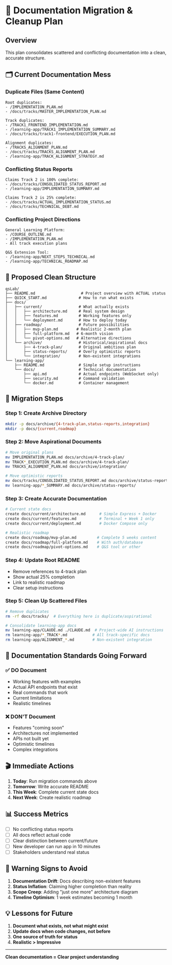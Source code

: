 # 📁 Documentation Migration & Cleanup Plan

## Overview

This plan consolidates scattered and conflicting documentation into a clean, accurate structure.

## 🗂️ Current Documentation Mess

### Duplicate Files (Same Content)
```
Root duplicates:
- /IMPLEMENTATION_PLAN.md
- /docs/tracks/MASTER_IMPLEMENTATION_PLAN.md

Track duplicates:
- /TRACK1_FRONTEND_IMPLEMENTATION.md
- /learning-app/TRACK1_IMPLEMENTATION_SUMMARY.md
- /docs/tracks/track1-frontend/EXECUTION_PLAN.md

Alignment duplicates:
- /TRACKS_ALIGNMENT_PLAN.md
- /docs/tracks/TRACKS_ALIGNMENT_PLAN.md
- /learning-app/TRACK_ALIGNMENT_STRATEGY.md
```

### Conflicting Status Reports
```
Claims Track 2 is 100% complete:
- /docs/tracks/CONSOLIDATED_STATUS_REPORT.md
- /learning-app/IMPLEMENTATION_SUMMARY.md

Claims Track 2 is 25% complete:
- /docs/tracks/ACTUAL_IMPLEMENTATION_STATUS.md
- /docs/tracks/TECHNICAL_DEBT.md
```

### Conflicting Project Directions
```
General Learning Platform:
- /COURSE_OUTLINE.md
- /IMPLEMENTATION_PLAN.md
- All track execution plans

Q&S Extension Tool:
- /learning-app/NEXT_STEPS_TECHNICAL.md
- /learning-app/TECHNICAL_ROADMAP.md
```

## 🎯 Proposed Clean Structure

```
qsLab/
├── README.md                    # Project overview with ACTUAL status
├── QUICK_START.md              # How to run what exists
├── docs/
│   ├── current/                # What actually exists
│   │   ├── architecture.md     # Real system design
│   │   ├── features.md         # Working features only
│   │   └── deployment.md       # How to deploy today
│   ├── roadmap/                # Future possibilities
│   │   ├── mvp-plan.md        # Realistic 2-month plan
│   │   ├── full-platform.md   # 6-month vision
│   │   └── pivot-options.md   # Alternative directions
│   └── archive/                # Historical/aspirational docs
│       ├── 4-track-plan/       # Original ambitious plan
│       ├── status-reports/     # Overly optimistic reports
│       └── integration/        # Non-existent integrations
└── learning-app/
    ├── README.md               # Simple setup instructions
    └── docs/                   # Technical documentation
        ├── api.md              # Actual endpoints (WebSocket only)
        ├── security.md         # Command validation
        └── docker.md           # Container management
```

## 🔄 Migration Steps

### Step 1: Create Archive Directory
```bash
mkdir -p docs/archive/{4-track-plan,status-reports,integration}
mkdir -p docs/{current,roadmap}
```

### Step 2: Move Aspirational Documents
```bash
# Move original plans
mv IMPLEMENTATION_PLAN.md docs/archive/4-track-plan/
mv TRACK*_EXECUTION_PLAN.md docs/archive/4-track-plan/
mv TRACKS_ALIGNMENT_PLAN.md docs/archive/integration/

# Move optimistic reports  
mv docs/tracks/CONSOLIDATED_STATUS_REPORT.md docs/archive/status-reports/
mv learning-app/*_SUMMARY.md docs/archive/status-reports/
```

### Step 3: Create Accurate Documentation
```bash
# Current state docs
create docs/current/architecture.md      # Simple Express + Docker
create docs/current/features.md          # Terminal + Week 1 only
create docs/current/deployment.md        # Docker Compose only

# Realistic roadmap
create docs/roadmap/mvp-plan.md         # Complete 5 weeks content
create docs/roadmap/full-platform.md    # With auth/database
create docs/roadmap/pivot-options.md    # Q&S tool or other
```

### Step 4: Update Root README
- Remove references to 4-track plan
- Show actual 25% completion
- Link to realistic roadmap
- Clear setup instructions

### Step 5: Clean Up Scattered Files
```bash
# Remove duplicates
rm -rf docs/tracks/  # Everything here is duplicate/aspirational

# Consolidate learning-app docs
mv learning-app/CLAUDE.md ./CLAUDE.md  # Project-wide AI instructions
rm learning-app/*_TRACK*.md           # All track-specific docs
rm learning-app/ALIGNMENT_*.md        # Non-existent integration
```

## 📝 Documentation Standards Going Forward

### ✅ DO Document
- Working features with examples
- Actual API endpoints that exist
- Real commands that work
- Current limitations
- Realistic timelines

### ❌ DON'T Document  
- Features "coming soon"
- Architectures not implemented
- APIs not built yet
- Optimistic timelines
- Complex integrations

## 🎬 Immediate Actions

1. **Today**: Run migration commands above
2. **Tomorrow**: Write accurate README
3. **This Week**: Complete current state docs
4. **Next Week**: Create realistic roadmap

## 📊 Success Metrics

- [ ] No conflicting status reports
- [ ] All docs reflect actual code
- [ ] Clear distinction between current/future
- [ ] New developer can run app in 10 minutes
- [ ] Stakeholders understand real status

## 🚨 Warning Signs to Avoid

1. **Documentation Drift**: Docs describing non-existent features
2. **Status Inflation**: Claiming higher completion than reality
3. **Scope Creep**: Adding "just one more" architecture diagram
4. **Timeline Optimism**: 1 week estimates becoming 1 month

## 💡 Lessons for Future

1. **Document what exists, not what might exist**
2. **Update docs when code changes, not before**
3. **One source of truth for status**
4. **Realistic > Impressive**

---

**Clean documentation = Clear project understanding**